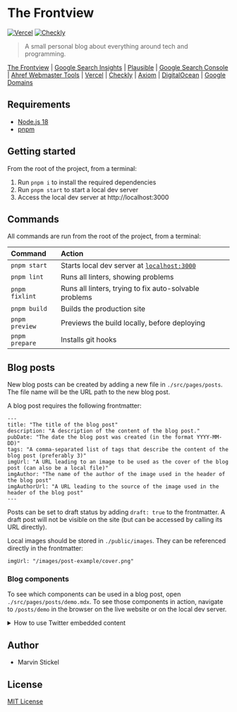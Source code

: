 # The Frontview

[![Vercel](https://vercelbadge.vercel.app/api/SenseiMarv/the-frontview?style=for-the-badge)](https://vercel.com/senseimarv/the-frontview) [![Checkly](https://api.checklyhq.com/v1/badges/checks/00dcc340-7a1f-4591-8b0f-a0887a26437a?style=for-the-badge&theme=default)](https://app.checklyhq.com/checks/00dcc340-7a1f-4591-8b0f-a0887a26437a/)

> A small personal blog about everything around tech and programming.

[The Frontview](https://the-frontview.dev) | [Google Search Insights](https://search.google.com/search-console/insights/?resource_id=sc-domain%3Athe-frontview.dev&hl=de) | [Plausible](https://analytics.the-frontview.dev/the-frontview.dev) | [Google Search Console](https://search.google.com/search-console?resource_id=sc-domain:the-frontview.dev) | [Ahref Webmaster Tools](https://app.ahrefs.com/dashboard) | [Vercel](https://vercel.com/senseimarv/the-frontview) | [Checkly](https://app.checklyhq.com/checks/00dcc340-7a1f-4591-8b0f-a0887a26437a/) | [Axiom](https://cloud.axiom.co/the-frontview-njlg) | [DigitalOcean](https://cloud.digitalocean.com/projects/890d1937-03d2-412c-abce-d5207c3d1195/resources?i=defe27) | [Google Domains](https://domains.google.com/registrar/the-frontview.dev?hl=de)

## Requirements

- [Node.js 18](https://nodejs.org/)
- [pnpm](https://pnpm.io/)

## Getting started

From the root of the project, from a terminal:

1. Run `pnpm i` to install the required dependencies
2. Run `pnpm start` to start a local dev server
3. Access the local dev server at http://localhost:3000

## Commands

All commands are run from the root of the project, from a terminal:

| Command        | Action                                                               |
| :------------- | :------------------------------------------------------------------- |
| `pnpm start`   | Starts local dev server at [`localhost:3000`](http://localhost:3000) |
| `pnpm lint`    | Runs all linters, showing problems                                   |
| `pnpm fixlint` | Runs all linters, trying to fix auto-solvable problems               |
| `pnpm build`   | Builds the production site                                           |
| `pnpm preview` | Previews the build locally, before deploying                         |
| `pnpm prepare` | Installs git hooks                                                   |

## Blog posts

New blog posts can be created by adding a new file in `./src/pages/posts`. The file name will be the URL path to the new blog post.

A blog post requires the following frontmatter:

```mdx
---
title: "The title of the blog post"
description: "A description of the content of the blog post."
pubDate: "The date the blog post was created (in the format YYYY-MM-DD)"
tags: "A comma-separated list of tags that describe the content of the blog post (preferably 3)"
imgUrl: "A URL leading to an image to be used as the cover of the blog post (can also be a local file)"
imgAuthor: "The name of the author of the image used in the header of the blog post"
imgAuthorUrl: "A URL leading to the source of the image used in the header of the blog post"
---
```

Posts can be set to draft status by adding `draft: true` to the frontmatter. A draft post will not be visible on the site (but can be accessed by calling its URL directly).

Local images should be stored in `./public/images`. They can be referenced directly in the frontmatter:

```mdx
imgUrl: "/images/post-example/cover.png"
```

### Blog components

To see which components can be used in a blog post, open `./src/pages/posts/demo.mdx`. To see those components in action, navigate to `/posts/demo` in the browser on the live website or on the local dev server.

<details><summary>How to use Twitter embedded content</summary>

If you want to use the embedded Twitter card, a API token is required:

1. Create a new file `.env` as copy of `.env.example` in the root of the project
2. Add a valid Twitter API token to `SECRET_TWITTER_TOKEN` in the new file:

```
SECRET_TWITTER_TOKEN=bearer-token-for-the-twitter-api
```

</details>

## Author

- Marvin Stickel

## License

[MIT License](/LICENSE)
